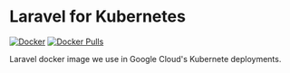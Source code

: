 # Laravel for Kubernetes

[![Docker](https://github.com/vinkashq/laravel-docker/actions/workflows/github-build.yml/badge.svg)](https://github.com/vinkashq/laravel-docker/actions/workflows/github-build.yml) [![Docker Pulls](https://img.shields.io/docker/pulls/vinkas/laravel?logo=docker&logoColor=1D63ED&label=pulls&labelColor=E5F2FC&color=1D63ED)](https://hub.docker.com/r/vinkas/laravel)

Laravel docker image we use in Google Cloud's Kubernete deployments.
